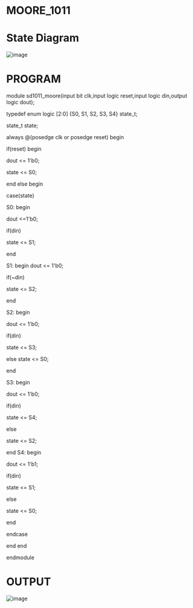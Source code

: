 # MOORE_1011

# State Diagram
![image](https://github.com/kanipakajeevana/MOORE_1011/assets/170450203/d1309df2-0921-4d7e-ba3f-c10ab18da939)
# PROGRAM
module sd1011_moore(input bit clk,input logic reset,input logic din,output logic dout);

typedef enum logic [2:0] {S0, S1, S2, S3, S4} state_t;

state_t state;

always @(posedge clk or posedge reset) begin

if(reset) begin

dout <= 1'b0;

state <= S0;

end
else begin

case(state)

S0: begin

dout <=1'b0;

if(din)

state <= S1;

end

S1: begin
dout <= 1'b0;

if(~din)

state <= S2;

end

S2: begin

dout <= 1'b0;

if(din)

state <= S3;

else
state <= S0;

end

S3: begin

dout <= 1'b0;

if(din)

state <= S4;

else

state <= S2;

end
S4: begin

dout <= 1'b1;

if(din)

state <= S1;

else

state <= S0;

end

endcase

end
end

endmodule
# OUTPUT
![image](https://github.com/kanipakajeevana/MOORE_1011/assets/170450203/ce85f3c0-74b6-402a-b5ba-686c5ab1a626)


